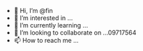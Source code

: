 - 👋 Hi, I’m @fin
- 👀 I’m interested in ...
- 🌱 I’m currently learning ...
- 💞️ I’m looking to collaborate on ...09717564
- 📫 How to reach me ...

<!---
Kouji504637/Kouji504637 is a ✨ special ✨ repository because its `README.md` (this file) appears on your GitHub profile.
You can click the Preview link to take a look at your changes.
--->
